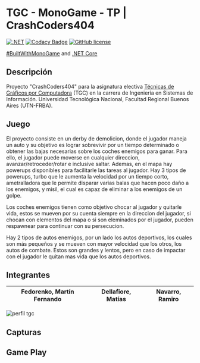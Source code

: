 # TGC - MonoGame - TP | CrashCoders404

[![.NET](https://github.com/tgc-utn/tgc-monogame-tp/actions/workflows/dotnet.yml/badge.svg)](https://github.com/tgc-utn/tgc-monogame-tp/actions/workflows/dotnet.yml)
[![Codacy Badge](https://app.codacy.com/project/badge/Grade/63382c4441444632b06d83dcc6dab106)](https://app.codacy.com/gh/tgc-utn/tgc-monogame-tp/dashboard?utm_source=gh&utm_medium=referral&utm_content=&utm_campaign=Badge_grade)
[![GitHub license](https://img.shields.io/github/license/tgc-utn/tgc-monogame-tp.svg)](https://github.com/tgc-utn/tgc-monogame-tp/blob/master/LICENSE)

[#BuiltWithMonoGame](http://www.monogame.net) and [.NET Core](https://dotnet.microsoft.com)

## Descripción

Proyecto "CrashCoders404" para la asignatura electiva [Técnicas de Gráficos por Computadora](http://tgc-utn.github.io/) (TGC) en la carrera de Ingeniería en Sistemas de Información. Universidad Tecnológica Nacional, Facultad Regional Buenos Aires (UTN-FRBA).

## Juego

El proyecto consiste en un derby de demolicion, donde el jugador maneja un auto y su objetivo es lograr sobrevivir por un tiempo determinado o obtener las bajas necesarias sobre los coches enemigos para ganar. Para ello, el jugador puede moverse en cualquier direccion, avanzar/retroceder/rotar e inclusive saltar. Ademas, en el mapa hay powerups disponibles para facilitarle las tareas al jugador. Hay 3 tipos de powerups, turbo que le aumenta la velocidad por un tiempo corto, ametralladora que le permite disparar varias balas que hacen poco daño a los enemigos, y misil, el cual es capaz de eliminar a los enemigos de un golpe.

Los coches enemigos tienen como objetivo chocar al jugador y quitarle vida, estos se mueven por su cuenta siempre en la direccion del jugador, si chocan con elementos del mapa o si son eleminados por el jugador, pueden respawnear para continuar con su persecucion.

Hay 2 tipos de autos enemigos, por un lado los autos deportivos, los cuales son más pequeños y se mueven con mayor velocidad que los otros, los autos de combate. Estos son grandes y lentos, pero en caso de impactar con el jugador le quitan mas vida que los autos deportivos.

## Integrantes

Fedorenko, Martín Fernando  |  Dellafiore, Matías | Navarro, Ramiro | 
--------------------------- | ------------------- | --------------- | 
![perfil tgc](https://github.com/Martin-Fedorenko/2023-1C-3051-CrashCoders404/assets/83479468/8db9cf9f-df7c-4ca7-b6e9-ab92eb3352b6)


## Capturas



## Game Play


